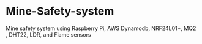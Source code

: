 # Mine-Safety-system
Mine safety system using Raspberry Pi, AWS Dynamodb, NRF24L01+, MQ2 , DHT22, LDR, and Flame sensors
